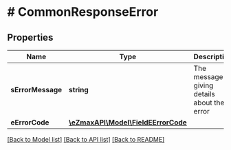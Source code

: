 # # CommonResponseError

## Properties

Name | Type | Description | Notes
------------ | ------------- | ------------- | -------------
**sErrorMessage** | **string** | The message giving details about the error |
**eErrorCode** | [**\eZmaxAPI\Model\FieldEErrorCode**](FieldEErrorCode.md) |  |

[[Back to Model list]](../../README.md#models) [[Back to API list]](../../README.md#endpoints) [[Back to README]](../../README.md)
